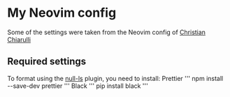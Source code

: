 # My Neovim config

Some of the settings were taken from the Neovim config of [Christian Chiarulli](https://github.com/ChristianChiarulli/nvim)

## Required settings
To format using the [null-ls](https://github.com/jose-elias-alvarez/null-ls.nvim) plugin, you need to install:
Prettier
'''
npm install --save-dev prettier
'''
Black
'''
pip install black
'''
